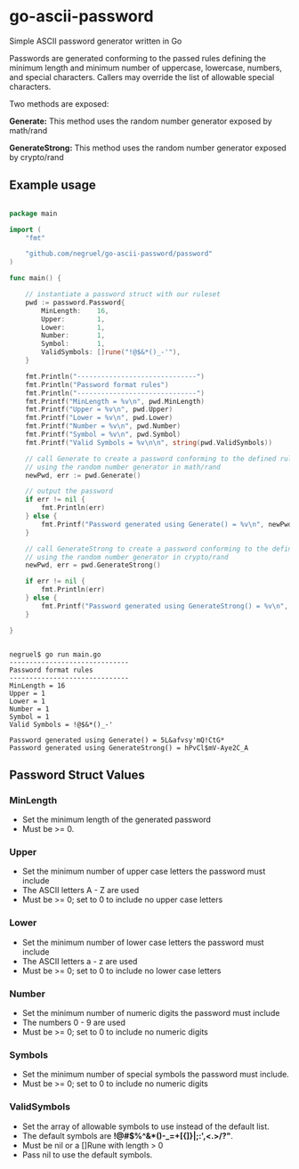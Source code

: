 # go-ascii-password

Simple ASCII password generator written in Go

Passwords are generated conforming to the passed rules defining the minimum length and minimum number of uppercase, lowercase, numbers, and special characters. Callers may override the list of allowable special characters.

Two methods are exposed:

__Generate:__ This method uses the random number generator exposed by math/rand

__GenerateStrong:__ This method uses the random number generator exposed by crypto/rand

## Example usage

```go

package main

import (
    "fmt"

    "github.com/negruel/go-ascii-password/password"
)

func main() {

    // instantiate a password struct with our ruleset
    pwd := password.Password{
        MinLength:    16,
        Upper:        1,
        Lower:        1,
        Number:       1,
        Symbol:       1,
        ValidSymbols: []rune("!@$&*()_-'"),
    }

    fmt.Println("------------------------------")
    fmt.Println("Password format rules")
    fmt.Println("------------------------------")
    fmt.Printf("MinLength = %v\n", pwd.MinLength)
    fmt.Printf("Upper = %v\n", pwd.Upper)
    fmt.Printf("Lower = %v\n", pwd.Lower)
    fmt.Printf("Number = %v\n", pwd.Number)
    fmt.Printf("Symbol = %v\n", pwd.Symbol)
    fmt.Printf("Valid Symbols = %v\n\n", string(pwd.ValidSymbols))

    // call Generate to create a password conforming to the defined rules
    // using the random number generator in math/rand
    newPwd, err := pwd.Generate()

    // output the password
    if err != nil {
        fmt.Println(err)
    } else {
        fmt.Printf("Password generated using Generate() = %v\n", newPwd)
    }

    // call GenerateStrong to create a password conforming to the defined rules
    // using the random number generator in crypto/rand
    newPwd, err = pwd.GenerateStrong()

    if err != nil {
        fmt.Println(err)
    } else {
        fmt.Printf("Password generated using GenerateStrong() = %v\n", newPwd)
    }

}


```

```text

negruel$ go run main.go
------------------------------
Password format rules
------------------------------
MinLength = 16
Upper = 1
Lower = 1
Number = 1
Symbol = 1
Valid Symbols = !@$&*()_-'

Password generated using Generate() = 5L&afvsy'mQ!CtG*
Password generated using GenerateStrong() = hPvCl$mV-Aye2C_A

```

## Password Struct Values

### MinLength

- Set the minimum length of the generated password
- Must be >= 0.

### Upper

- Set the minimum number of upper case letters the password must include
- The ASCII letters A - Z are used
- Must be >= 0; set to 0 to include no upper case letters

### Lower

- Set the minimum number of lower case letters the password must include
- The ASCII letters a - z are used
- Must be >= 0; set to 0 to include no lower case letters

### Number

- Set the minimum number of numeric digits the password must include
- The numbers 0 - 9 are used
- Must be >= 0; set to 0 to include no numeric digits

### Symbols

- Set the minimum number of special symbols the password must include.
- Must be >= 0; set to 0 to include no numeric digits

### ValidSymbols

- Set the array of allowable symbols to use instead of the default list.
- The default symbols are __!@#$%^&*()-_=+[{]}|;:',\<.>/?"__.
- Must be nil or a []Rune with length > 0
- Pass nil to use the default symbols.
